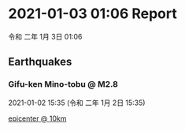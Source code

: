 # 2021-01-03 01:06 Report
令和 二年 1月 3日 01:06

## Earthquakes
### Gifu-ken Mino-tobu @ M2.8
2021-01-02 15:35 (令和 二年 1月 2日 15:35)
  
[epicenter @ 10km](https://www.google.com/maps/place/35°24'00%22+137°00'00%22/@35.4,137,17z/data=!3m1!4b1!4m5!3m4!1s0x0:0x0!8m2!3d35.4!4d137)